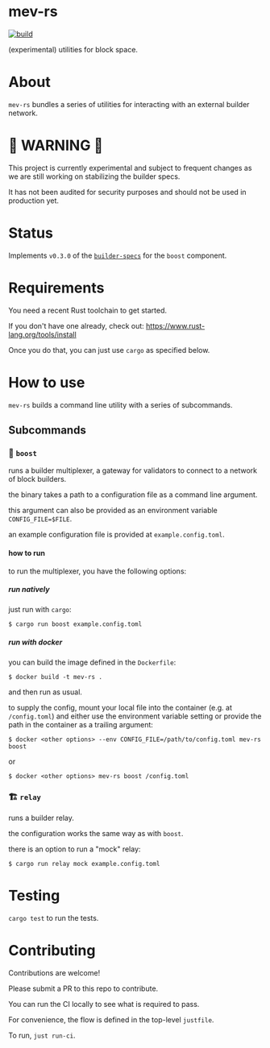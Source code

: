 # mev-rs

[![build](https://github.com/ralexstokes/mev-rs/actions/workflows/ci.yml/badge.svg?branch=main)](https://github.com/ralexstokes/mev-rs/actions/workflows/ci.yml)

(experimental) utilities for block space.

# About

`mev-rs` bundles a series of utilities for interacting with an external builder network.

# 🚧 WARNING 🚧

This project is currently experimental and subject to frequent changes as we are still working on stabilizing the builder specs.

It has not been audited for security purposes and should not be used in production yet.

# Status

Implements `v0.3.0` of the [`builder-specs`](https://github.com/ethereum/builder-specs) for the `boost` component.

# Requirements

You need a recent Rust toolchain to get started.

If you don't have one already, check out: https://www.rust-lang.org/tools/install

Once you do that, you can just use `cargo` as specified below.

# How to use

`mev-rs` builds a command line utility with a series of subcommands.

## Subcommands

### 🚀 `boost`

runs a builder multiplexer, a gateway for validators to connect to a network of block builders.

the binary takes a path to a configuration file as a command line argument.

this argument can also be provided as an environment variable `CONFIG_FILE=$FILE`.

an example configuration file is provided at `example.config.toml`.

#### how to run

to run the multiplexer, you have the following options:

##### run natively

just run with `cargo`:

`$ cargo run boost example.config.toml`

##### run with docker

you can build the image defined in the `Dockerfile`:

`$ docker build -t mev-rs .`

and then run as usual.

to supply the config, mount your local file into the container (e.g. at `/config.toml`) and either use the environment
variable setting or provide the path in the container as a trailing argument:

`$ docker <other options> --env CONFIG_FILE=/path/to/config.toml mev-rs boost`

or

`$ docker <other options> mev-rs boost /config.toml`

### 🏗 `relay`

runs a builder relay.

the configuration works the same way as with `boost`.

there is an option to run a "mock" relay:

`$ cargo run relay mock example.config.toml`

# Testing

`cargo test` to run the tests.

# Contributing

Contributions are welcome!

Please submit a PR to this repo to contribute.

You can run the CI locally to see what is required to pass.

For convenience, the flow is defined in the top-level `justfile`.

To run, `just run-ci`.
